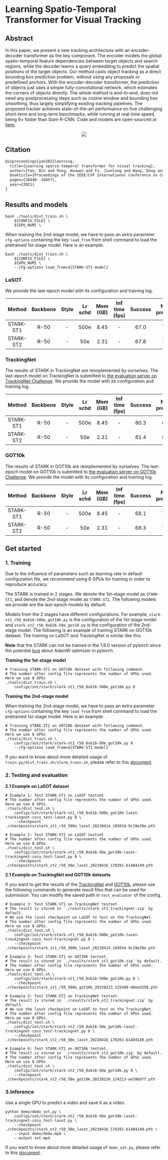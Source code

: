 # Learning Spatio-Temporal Transformer for Visual Tracking

## Abstract

<!-- [ABSTRACT] -->

In this paper, we present a new tracking architecture with an encoder-decoder transformer as the key component. The encoder models the global spatio-temporal feature dependencies between target objects and search regions, while the decoder learns a query embedding to predict the spatial positions of the target objects. Our method casts object tracking as a direct bounding box prediction problem, without using any proposals or predefined anchors. With the encoder-decoder transformer, the prediction of objects just uses a simple fully-convolutional network, which estimates the corners of objects directly. The whole method is end-to-end, does not need any postprocessing steps such as cosine window and bounding box smoothing, thus largely simplifying existing tracking pipelines. The proposed tracker achieves state-of-the-art performance on five challenging short-term and long-term benchmarks, while running at real-time speed, being 6× faster than Siam R-CNN. Code and models are open-sourced at [here](https://github.com/researchmm/Stark).

<!-- [IMAGE] -->

<div align="center">
  <img src="https://user-images.githubusercontent.com/34888372/155925284-38187ef3-30f2-434f-bed8-133c0061f3e3.png"/>
</div>

## Citation

<!-- [ALGORITHM] -->

```latex
@inproceedings{yan2021learning,
  title={Learning spatio-temporal transformer for visual tracking},
  author={Yan, Bin and Peng, Houwen and Fu, Jianlong and Wang, Dong and Lu, Huchuan},
  booktitle={Proceedings of the IEEE/CVF International Conference on Computer Vision},
  pages={10448--10457},
  year={2021}
}
```

## Results and models

```
bash ./tools/dist_train.sh \
    ${CONFIG_FILE} \
    ${GPU_NUM} \
```

When training the 2nd-stage model, we have to pass an extra parameter `cfg-options` containing the key `load_from` from shell command to load the pretrained 1st-stage model. Here is an example:

```
bash ./tools/dist_train.sh \
    ${CONFIG_FILE} \
    ${GPU_NUM} \
    --cfg-options load_from=${STARK-ST1 model}
```

### LaSOT

We provide the last-epoch model with its configuration and training log.

|  Method   | Backbone | Style | Lr schd | Mem (GB) | Inf time (fps) | Success | Norm precision | Precision |                                       Config                                        |                                                                                                                                       Download                                                                                                                                       |
| :-------: | :------: | :---: | :-----: | :------: | :------------: | :-----: | :------------: | :-------: | :---------------------------------------------------------------------------------: | :----------------------------------------------------------------------------------------------------------------------------------------------------------------------------------------------------------------------------------------------------------------------------------: |
| STARK-ST1 |   R-50   |   -   |  500e   |   8.45   |       -        |  67.0   |      77.3      |   71.7    | [config](stark-st1_resnet50_8xb16-500e_got10k-lasot-trackingnet-coco_test-lasot.py) | [model](https://download.openmmlab.com/mmtracking/sot/stark/stark_st1_r50_500e_lasot/stark_st1_r50_500e_lasot_20220414_185654-9c19e39e.pth) \| [log](https://download.openmmlab.com/mmtracking/sot/stark/stark_st1_r50_500e_lasot/stark_st1_r50_500e_lasot_20220414_185654.log.json) |
| STARK-ST2 |   R-50   |   -   |   50e   |   2.31   |       -        |  67.8   |      78.5      |   73.0    | [config](stark-st2_resnet50_8xb16-50e_got10k-lasot-trackingnet-coco_test-lasot.py)  |   [model](https://download.openmmlab.com/mmtracking/sot/stark/stark_st2_r50_50e_lasot/stark_st2_r50_50e_lasot_20220416_170201-b1484149.pth) \| [log](https://download.openmmlab.com/mmtracking/sot/stark/stark_st2_r50_50e_lasot/stark_st2_r50_50e_lasot_20220416_170201.log.json)   |

### TrackingNet

The results of STARK in TrackingNet are reimplemented by ourselves. The last-epoch model on TrackingNet is submitted to [the evaluation server on TrackingNet Challenge](https://eval.ai/web/challenges/challenge-page/1805/). We provide the model with its configuration and training log.

|  Method   | Backbone | Style | Lr schd | Mem (GB) | Inf time (fps) | Success | Norm precision | Precision |                                          Config                                           |                                                                                                                                       Download                                                                                                                                       |
| :-------: | :------: | :---: | :-----: | :------: | :------------: | :-----: | :------------: | :-------: | :---------------------------------------------------------------------------------------: | :----------------------------------------------------------------------------------------------------------------------------------------------------------------------------------------------------------------------------------------------------------------------------------: |
| STARK-ST1 |   R-50   |   -   |  500e   |   8.45   |       -        |  80.3   |      85.0      |   77.7    | [config](stark-st1_resnet50_8xb16-500e_got10k-lasot-trackingnet-coco_test-trackingnet.py) | [model](https://download.openmmlab.com/mmtracking/sot/stark/stark_st1_r50_500e_lasot/stark_st1_r50_500e_lasot_20220414_185654-9c19e39e.pth) \| [log](https://download.openmmlab.com/mmtracking/sot/stark/stark_st1_r50_500e_lasot/stark_st1_r50_500e_lasot_20220414_185654.log.json) |
| STARK-ST2 |   R-50   |   -   |   50e   |   2.31   |       -        |  81.4   |      86.2      |   79.0    | [config](stark-st2_resnet50_8xb16-50e_got10k-lasot-trackingnet-coco_test-trackingnet.py)  |   [model](https://download.openmmlab.com/mmtracking/sot/stark/stark_st2_r50_50e_lasot/stark_st2_r50_50e_lasot_20220416_170201-b1484149.pth) \| [log](https://download.openmmlab.com/mmtracking/sot/stark/stark_st2_r50_50e_lasot/stark_st2_r50_50e_lasot_20220416_170201.log.json)   |

### GOT10k

The results of STARK in GOT10k are reimplemented by ourselves. The last-epoch model on GOT10k is submitted to [the evaluation server on GOT10k Challenge](http://got-10k.aitestunion.com/). We provide the model with its configuration and training log.

|  Method   | Backbone | Style | Lr schd | Mem (GB) | Inf time (fps) | Success | Norm precision | Precision |                                        Config                                        |                                                                                                                                         Download                                                                                                                                         |
| :-------: | :------: | :---: | :-----: | :------: | :------------: | :-----: | :------------: | :-------: | :----------------------------------------------------------------------------------: | :--------------------------------------------------------------------------------------------------------------------------------------------------------------------------------------------------------------------------------------------------------------------------------------: |
| STARK-ST1 |   R-50   |   -   |  500e   |   8.45   |       -        |  68.1   |      77.4      |   62.4    | [config](stark-st1_resnet50_8xb16-500e_got10k-lasot-trackingnet-coco_test-got10k.py) | [model](https://download.openmmlab.com/mmtracking/sot/stark/stark_st1_r50_500e_got10k/stark_st1_r50_500e_got10k_20220223_125400-40ead158.pth) \| [log](https://download.openmmlab.com/mmtracking/sot/stark/stark_st1_r50_500e_got10k/stark_st1_r50_500e_got10k_20220223_125400.log.json) |
| STARK-ST2 |   R-50   |   -   |   50e   |   2.31   |       -        |  68.3   |      77.6      |   62.7    | [config](stark-st2_resnet50_8xb16-50e_got10k-lasot-trackingnet-coco_test-got10k.py)  |   [model](https://download.openmmlab.com/mmtracking/sot/stark/stark_st2_r50_50e_got10k/stark_st2_r50_50e_got10k_20220226_124213-ee39bbff.pth) \| [log](https://download.openmmlab.com/mmtracking/sot/stark/stark_st2_r50_50e_got10k/stark_st2_r50_50e_got10k_20220226_124213.log.json)   |

## Get started

### 1. Training

Due to the influence of parameters such as learning rate in default configuration file, we recommend using 8 GPUs for training in order to reproduce accuracy.

The STARK is trained in 2 stages. We denote the 1st-stage model as `STARK-ST1`, and denote the 2nd-stage model as `STARK-ST2`. The following models we provide are the last-epoch models by default.

Models from the 2 stages have different configurations. For example, `stark-st1_r50_8xb16-500e_got10k.py` is the configuration of the 1st-stage model and `stark-st2_r50_8xb16-50e_got10.py` is the configuration of the 2nd-stage model. The following is an example of training STARK on GOT10k dataset. The training on LaSOT and TrackingNet is similar like this.

**Note** that the STARK can not be trained in the 1.8.0 version of pytorch since the potential [bug](https://github.com/pytorch/pytorch/pull/52944/files) about AdamW optimizer in pytorch.

**Training the 1st-stage model**

```shell
# Training STARK-ST1 on GOT10k dataset with following command.
# The number after config file represents the number of GPUs used. Here we use 8 GPUs
./tools/dist_train.sh \
    configs/sot/stark/stark-st1_r50_8xb16-500e_got10k.py 8
```

**Training the 2nd-stage model**

When training the 2nd-stage model, we have to pass an extra parameter `cfg-options` containing the key `load_from` from shell command to load the pretrained 1st-stage model. Here is an example:

```shell
# Training STARK-ST2 on GOT10k dataset with following command.
# The number after config file represents the number of GPUs used. Here we use 8 GPUs
./tools/dist_train.sh \
    configs/sot/stark/stark-st2_r50_8xb16-50e_got10k.py 8
    --cfg-options load_from=${STARK-ST1 model}
```

If you want to know about more detailed usage of `train.py/dist_train.sh/slurm_train.sh`, please refer to this [document](../../../docs/en/user_guides/4_train_test.md).

### 2. Testing and evaluation

**2.1 Example on LaSOT dataset**

```shell
# Example 1: Test STARK-ST1 on LaSOT testset
# The number after config file represents the number of GPUs used. Here we use 8 GPUs.
./tools/dist_test.sh \
    configs/sot/stark/stark-st1_r50_8xb16-500e_got10k-lasot-trackingnet-coco_test-lasot.py 8 \
    --checkpoint ./checkpoints/stark_st1_r50_500e_lasot_20220414_185654-9c19e39e.pth
```

```shell
# Example 2: Test STARK-ST2 on LaSOT testset
# The number after config file represents the number of GPUs used. Here we use 8 GPUs.
./tools/dist_test.sh \
    configs/sot/stark/stark-st2_r50_8xb16-50e_got10k-lasot-trackingnet-coco_test-lasot.py 8 \
    --checkpoint ./checkpoints/stark_st2_r50_50e_lasot_20220416_170201-b1484149.pth
```

**2.1 Example on TrackingNet and GOT10k datasets**

If you want to get the results of the [TrackingNet](https://eval.ai/web/challenges/challenge-page/1805/) and [GOT10k](http://got-10k.aitestunion.com/), please use the following commands to generate result files that can be used for submission. You can modify the saved path in `test_evaluator` of the config.

```shell
# Example 3: Test STARK-ST1 on TrackingNet testset.
# The result is stored in `./results/stark_st1_trackingnet.zip` by default.
# We use the lasot checkpoint on LaSOT to test on the TrackingNet.
# The number after config file represents the number of GPUs used. Here we use 8 GPUs.
./tools/dist_test.sh \
    configs/sot/stark/stark-st1_r50_8xb16-500e_got10k-lasot-trackingnet-coco_test-trackingnet.py 8 \
    --checkpoint ./checkpoints/stark_st1_r50_500e_lasot_20220414_185654-9c19e39e.pth
```

```shell
# Example 4: Test STARK-ST1 on GOT10k testset.
# The result is stored in `./results/stark_st1_got10k.zip` by default.
# The number after config file represents the number of GPUs used. Here we use 8 GPUs.
./tools/dist_test.sh \
    configs/sot/stark/stark-st1_r50_8xb16-500e_got10k.py 8 \
    --checkpoint ./checkpoints/stark_st1_r50_500e_got10k_20220223_125400-40ead158.pth
```

```shell
# Example 5: Test STARK-ST2 on TrackingNet testset.
# The result is stored in `./results/stark_st2_trackingnet.zip` by default.
# We use the lasot checkpoint on LaSOT to test on the TrackingNet.
# The number after config file represents the number of GPUs used. Here we use 8 GPUs.
./tools/dist_test.sh \
    configs/sot/stark/stark-st2_r50_8xb16-50e_got10k-lasot-trackingnet-coco_test-trackingnet.py 8 \
    --checkpoint ./checkpoints/stark_st2_r50_50e_lasot_20220416_170201-b1484149.pth
```

```shell
# Example 6: Test STARK-ST2 on GOT10k testset.
# The result is stored in `./results/stark_st2_got10k.zip` by default.
# The number after config file represents the number of GPUs used. Here we use 8 GPUs.
./tools/dist_test.sh \
    configs/sot/stark/stark-st2_r50_8xb16-50e_got10k.py 8 \
    --checkpoint ./checkpoints/stark_st2_r50_50e_got10k_20220226_124213-ee39bbff.pth
```

### 3.Inference

Use a single GPU to predict a video and save it as a video.

```shell
python demo/demo_sot.py \
    configs/sot/stark/stark-st2_r50_8xb16-50e_got10k-lasot-trackingnet-coco_test-lasot.py \
    --checkpoint ./checkpoints/stark_st2_r50_50e_lasot_20220416_170201-b1484149.pth \
    --input demo/demo.mp4 \
    --output sot.mp4
```

If you want to know about more detailed usage of `demo_sot.py`, please refer to this [document](../../../docs/en/user_guides/3_inference.md).
